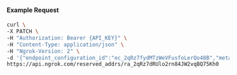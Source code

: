 <!-- Code generated for API Clients. DO NOT EDIT. -->

#### Example Request

```bash
curl \
-X PATCH \
-H "Authorization: Bearer {API_KEY}" \
-H "Content-Type: application/json" \
-H "Ngrok-Version: 2" \
-d '{"endpoint_configuration_id":"ec_2qRz7fydMTzWeVFusfoLerQo48B","metadata":"{\"proto\": \"ssh\"}"}' \
https://api.ngrok.com/reserved_addrs/ra_2qRz7dRUlo2rn84JW2vqBQ75Kh0
```
